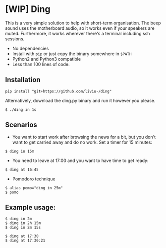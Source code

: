 # [WIP] Ding

This is a very simple solution to help with short-term organisation. The beep sound uses the motherboard audio, so it works even if your speakers are muted. Furthermore, it works wherever there's a terminal including ssh sessions.

- No dependencies
- Install with `pip` or just copy the binary somewhere in `$PATH`
- Python2 and Python3 compatible
- Less than 100 lines of code.

## Installation

```
pip install "git+https://github.com/liviu-/ding"
```

Alternatively, download the ding.py binary and run it however you please.

```
$ ./ding in 1s
```

## Scenarios

- You want to start work after browsing the news for a bit, but you don't want to get carried away and do no work. Set a timer for 15 minutes:
```
$ ding in 15m
```
- You need to leave at 17:00 and you want to have time to get ready:
```
$ ding at 16:45
```

- Pomodoro technique
```
$ alias pomo="ding in 25m"
$ pomo
```


## Example usage:

```
$ ding in 2m
$ ding in 2h 15m
$ ding in 2m 15s

$ ding at 17:30
$ ding at 17:30:21
```
